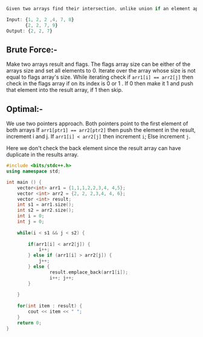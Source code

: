 ```js
Given two arrays find their intersection, unlike union if an element appears twice it should appeaar twice in the result array as well.

Input: {1, 2, 2 ,4, 7, 8}
       {2, 2, 7, 9}
Output: {2, 2, 7}
```

## Brute Force:-
Make two arrays result and flags. The flags array size can be either of the arrays size and  set all elements to 0. Iterate over the array whose size is not equal to flags array's size. While iterating check if `arr1[i] == arr2[j]` then check in the flags array if on its index is 0 or 1 . If 0 then make it 1 and push that element into the result array, if 1 then skip.

## Optimal:-
We use two pointers approach. Both pointers point to the first element of both arrays If `arr1[ptr1] == arr2[ptr2]` then push the element in the result, increment i and j. If `arr1[i] < arr2[j]` then increment `i`; Else increment `j`. 

Here we don't check the back element since the result array can have duplicate in the results array.
```cpp
#include <bits/stdc++.h>
using namespace std;

int main () {
    vector<int> arr1 = {1,1,1,2,2,3,4, 4,5};
    vector <int> arr2 = {2, 2, 2,3,4, 4, 6};
    vector <int> result;
    int s1 = arr1.size();
    int s2 = arr2.size();
    int i = 0;
    int j = 0;
    
    while(i < s1 && j < s2) {
        
        if(arr1[i] < arr2[j]) {
            i++;
        } else if (arr1[i] > arr2[j]) {
            j++;
        } else {
                result.emplace_back(arr1[i]); 
                i++; j++;
        }
        
    }
    
    for(int item : result) {
        cout << item << " ";
    }
    return 0;
}
```

